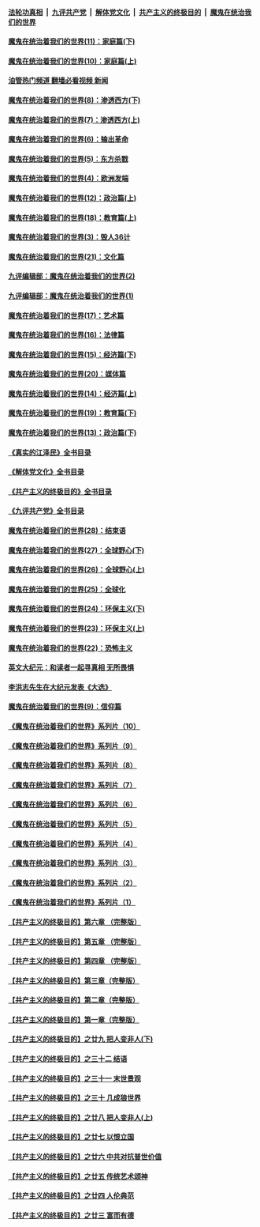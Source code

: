 ####  [法轮功真相](../../../../basic/blob/master/README.md?t=12131131) &nbsp;|&nbsp; [九评共产党](../../../../9ping.md/blob/master/README.md?t=12131131) &nbsp;|&nbsp; [解体党文化](../../../../jtdwh.md/blob/master/README.md?t=12131131)  &nbsp;|&nbsp; [共产主义的终极目的](../../../../gczydzjmd.md/blob/master/README.md?t=12131131) &nbsp;|&nbsp; [魔鬼在统治我们的世界](../../../../mgztzwmdsj.md/blob/master/README.md?t=12131131) 

#### [魔鬼在统治着我们的世界(11)：家庭篇(下)](../pages/nsc422/n10440961.md?t=12131131) 

#### [魔鬼在统治着我们的世界(10)：家庭篇(上)](../pages/nsc422/n10435448.md?t=12131131) 

#### [油管热门频道 翻墙必看视频 新闻](http://129.146.143.75:81/youtube.html?12131131)

#### [魔鬼在统治着我们的世界(8)：渗透西方(下)](../pages/nsc422/n10429603.md?t=12131131) 

#### [魔鬼在统治着我们的世界(7)：渗透西方(上)](../pages/nsc422/n10426013.md?t=12131131) 

#### [魔鬼在统治着我们的世界(6)：输出革命](../pages/nsc422/n10421536.md?t=12131131) 

#### [魔鬼在统治着我们的世界(5)：东方杀戮](../pages/nsc422/n10417707.md?t=12131131) 

#### [魔鬼在统治着我们的世界(4)：欧洲发端](../pages/nsc422/n10414890.md?t=12131131) 

#### [魔鬼在统治着我们的世界(12)：政治篇(上)](../pages/nsc422/n10444576.md?t=12131131) 

#### [魔鬼在统治着我们的世界(18)：教育篇(上)](../pages/nsc422/n10526970.md?t=12131131) 

#### [魔鬼在统治着我们的世界(3)：毁人36计](../pages/nsc422/n10411583.md?t=12131131) 

#### [魔鬼在统治着我们的世界(21)：文化篇](../pages/nsc422/n10597706.md?t=12131131) 

#### [九评编辑部：魔鬼在统治着我们的世界(2)](../pages/nsc422/n10410036.md?t=12131131) 

#### [九评编辑部：魔鬼在统治着我们的世界(1)](../pages/nsc422/n10406825.md?t=12131131) 

#### [魔鬼在统治着我们的世界(17)：艺术篇](../pages/nsc422/n10499093.md?t=12131131) 

#### [魔鬼在统治着我们的世界(16)：法律篇](../pages/nsc422/n10485969.md?t=12131131) 

#### [魔鬼在统治着我们的世界(15)：经济篇(下)](../pages/nsc422/n10469975.md?t=12131131) 

#### [魔鬼在统治着我们的世界(20)：媒体篇](../pages/nsc422/n10586579.md?t=12131131) 

#### [魔鬼在统治着我们的世界(14)：经济篇(上)](../pages/nsc422/n10457370.md?t=12131131) 

#### [魔鬼在统治着我们的世界(19)：教育篇(下)](../pages/nsc422/n10564808.md?t=12131131) 

#### [魔鬼在统治着我们的世界(13)：政治篇(下)](../pages/nsc422/n10448270.md?t=12131131) 

#### [《真实的江泽民》全书目录](../pages/nsc422/n13721399.md?t=12131131) 

#### [《解体党文化》全书目录](../pages/nsc422/n13721157.md?t=12131131) 

#### [《共产主义的终极目的》全书目录](../pages/nsc422/n13721048.md?t=12131131) 

#### [《九评共产党》全书目录](../pages/nsc422/n13708085.md?t=12131131) 

#### [魔鬼在统治着我们的世界(28)：结束语](../pages/nsc422/n10936246.md?t=12131131) 

#### [魔鬼在统治着我们的世界(27)：全球野心(下)](../pages/nsc422/n10928319.md?t=12131131) 

#### [魔鬼在统治着我们的世界(26)：全球野心(上)](../pages/nsc422/n10900318.md?t=12131131) 

#### [魔鬼在统治着我们的世界(25)：全球化](../pages/nsc422/n10788205.md?t=12131131) 

#### [魔鬼在统治着我们的世界(24)：环保主义(下)](../pages/nsc422/n10695307.md?t=12131131) 

#### [魔鬼在统治着我们的世界(23)：环保主义(上)](../pages/nsc422/n10688613.md?t=12131131) 

#### [魔鬼在统治着我们的世界(22)：恐怖主义](../pages/nsc422/n10614727.md?t=12131131) 

#### [英文大纪元：和读者一起寻真相 无所畏惧](../pages/nsc422/n12542027.md?t=12131131) 

#### [李洪志先生在大纪元发表《大选》](../pages/nsc422/n12534746.md?t=12131131) 

#### [魔鬼在统治着我们的世界(9)：信仰篇](../pages/nsc422/n10432159.md?t=12131131) 

#### [《魔鬼在统治着我们的世界》系列片（10）](../pages/nsc422/n12292670.md?t=12131131) 

#### [《魔鬼在统治着我们的世界》系列片（9）](../pages/nsc422/n12290859.md?t=12131131) 

#### [《魔鬼在统治着我们的世界》系列片（8）](../pages/nsc422/n12287445.md?t=12131131) 

#### [《魔鬼在统治着我们的世界》系列片（7）](../pages/nsc422/n12283425.md?t=12131131) 

#### [《魔鬼在统治着我们的世界》系列片（6）](../pages/nsc422/n12282314.md?t=12131131) 

#### [《魔鬼在统治着我们的世界》系列片（5）](../pages/nsc422/n12281419.md?t=12131131) 

#### [《魔鬼在统治着我们的世界》系列片（4）](../pages/nsc422/n12274024.md?t=12131131) 

#### [《魔鬼在统治着我们的世界》系列片（3）](../pages/nsc422/n12271322.md?t=12131131) 

#### [《魔鬼在统治着我们的世界》系列片（2）](../pages/nsc422/n12269049.md?t=12131131) 

#### [《魔鬼在统治着我们的世界》系列片（1）](../pages/nsc422/n12267575.md?t=12131131) 

#### [【共产主义的终极目的】第六章 （完整版）](../pages/nsc422/n11428913.md?t=12131131) 

#### [【共产主义的终极目的】第五章 （完整版）](../pages/nsc422/n11428912.md?t=12131131) 

#### [【共产主义的终极目的】第四章 （完整版）](../pages/nsc422/n11428907.md?t=12131131) 

#### [【共产主义的终极目的】第三章（完整版）](../pages/nsc422/n11428848.md?t=12131131) 

#### [【共产主义的终极目的】第二章（完整版）](../pages/nsc422/n11428831.md?t=12131131) 

#### [【共产主义的终极目的】第一章（完整版）](../pages/nsc422/n11417651.md?t=12131131) 

#### [【共产主义的终极目的】之廿九 把人变非人(下)](../pages/nsc422/n11344140.md?t=12131131) 

#### [【共产主义的终极目的】之三十二 结语](../pages/nsc422/n11360535.md?t=12131131) 

#### [【共产主义的终极目的】之三十一 末世景观](../pages/nsc422/n11351129.md?t=12131131) 

#### [【共产主义的终极目的】之三十 几成狼世界](../pages/nsc422/n11348280.md?t=12131131) 

#### [【共产主义的终极目的】之廿八 把人变非人(上)](../pages/nsc422/n11340492.md?t=12131131) 

#### [【共产主义的终极目的】之廿七 以恨立国](../pages/nsc422/n11336944.md?t=12131131) 

#### [【共产主义的终极目的】之廿六 中共对抗普世价值](../pages/nsc422/n11324785.md?t=12131131) 

#### [【共产主义的终极目的】之廿五 传统艺术颂神](../pages/nsc422/n11296396.md?t=12131131) 

#### [【共产主义的终极目的】之廿四 人伦典范](../pages/nsc422/n11296397.md?t=12131131) 

#### [【共产主义的终极目的】之廿三 富而有德](../pages/nsc422/n11283598.md?t=12131131) 

<img src='http://gfw-breaker.win/goodnews/indexes/nsc422.md' width='0px' height='0px'/>

